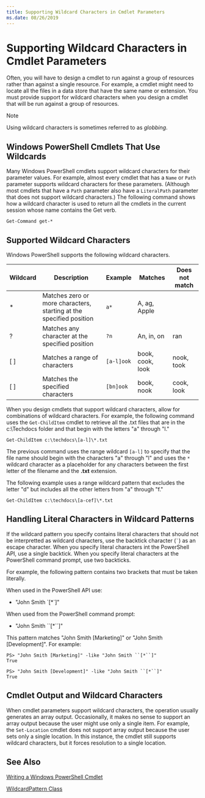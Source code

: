 ```yaml
---
title: Supporting Wildcard Characters in Cmdlet Parameters
ms.date: 08/26/2019
---
```

# Supporting Wildcard Characters in Cmdlet Parameters

Often, you will have to design a cmdlet to run against a group of resources rather than against a
single resource. For example, a cmdlet might need to locate all the files in a data store that have
the same name or extension. You must provide support for wildcard characters when you design a
cmdlet that will be run against a group of resources.

> [!NOTE]
> Using wildcard characters is sometimes referred to as *globbing*.

## Windows PowerShell Cmdlets That Use Wildcards

 Many Windows PowerShell cmdlets support wildcard characters for their parameter values. For
 example, almost every cmdlet that has a `Name` or `Path` parameter supports wildcard characters for
 these parameters. (Although most cmdlets that have a `Path` parameter also have a `LiteralPath`
 parameter that does not support wildcard characters.) The following command shows how a wildcard
 character is used to return all the cmdlets in the current session whose name contains the Get
 verb.

 `Get-Command get-*`

## Supported Wildcard Characters

Windows PowerShell supports the following wildcard characters.

| Wildcard |                             Description                             |  Example   |     Matches      | Does not match |
| -------- | ------------------------------------------------------------------- | ---------- | ---------------- | -------------- |
| *        | Matches zero or more characters, starting at the specified position | `a*`       | A, ag, Apple     |                |
| ?        | Matches any character at the specified position                     | `?n`       | An, in, on       | ran            |
| [ ]      | Matches a range of characters                                       | `[a-l]ook` | book, cook, look | nook, took     |
| [ ]      | Matches the specified characters                                    | `[bn]ook`  | book, nook       | cook, look     |

When you design cmdlets that support wildcard characters, allow for combinations of wildcard
characters. For example, the following command uses the `Get-ChildItem` cmdlet to retrieve all the
.txt files that are in the c:\Techdocs folder and that begin with the letters "a" through "l."

`Get-ChildItem c:\techdocs\[a-l]\*.txt`

The previous command uses the range wildcard `[a-l]` to specify that the file name should begin
with the characters "a" through "l" and uses the `*` wildcard character as a placeholder
for any characters between the first letter of the filename and the **.txt** extension.

The following example uses a range wildcard pattern that excludes the letter "d" but includes all
the other letters from "a" through "f."

`Get-ChildItem c:\techdocs\[a-cef]\*.txt`

## Handling Literal Characters in Wildcard Patterns

If the wildcard pattern you specify contains literal characters that should not be interpretted as
wildcard characters, use the backtick character (`` ` ``) as an escape character. When you specify
literal characters int the PowerShell API, use a single backtick. When you specify literal
characters at the PowerShell command prompt, use two backticks.

For example, the following pattern
contains two brackets that must be taken literally.

When used in the PowerShell API use:

- "John Smith \`[*`]"

When used from the PowerShell command prompt:

- "John Smith \`\`[*\``]"

This pattern matches "John Smith [Marketing]" or "John Smith [Development]". For example:

```
PS> "John Smith [Marketing]" -like "John Smith ``[*``]"
True

PS> "John Smith [Development]" -like "John Smith ``[*``]"
True
```

## Cmdlet Output and Wildcard Characters

When cmdlet parameters support wildcard characters, the operation usually generates an array output.
Occasionally, it makes no sense to support an array output because the user might use only a single
item. For example, the `Set-Location` cmdlet does not support array output because the user sets
only a single location. In this instance, the cmdlet still supports wildcard characters, but it
forces resolution to a single location.

## See Also

[Writing a Windows PowerShell Cmdlet](./writing-a-windows-powershell-cmdlet.md)

[WildcardPattern Class](/dotnet/api/system.management.automation.wildcardpattern)
